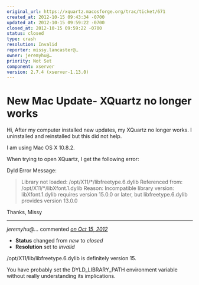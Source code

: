 ```yaml
---
original_url: https://xquartz.macosforge.org/trac/ticket/671
created_at: 2012-10-15 09:43:34 -0700
updated_at: 2012-10-15 09:59:22 -0700
closed_at: 2012-10-15 09:59:22 -0700
status: closed
type: crash
resolution: Invalid
reporter: missy.lancaster@…
owner: jeremyhu@…
priority: Not Set
component: xserver
version: 2.7.4 (xserver-1.13.0)
---
```


New Mac Update- XQuartz no longer works
=======================================


Hi,
After my computer installed new updates, my XQuartz no longer works. I uninstalled and reinstalled but this did not help.

I am using Mac OS X 10.8.2.

When trying to open XQuartz, I get the following error:

Dyld Error Message:

> Library not loaded: /opt/X11/\*/libfreetype.6.dylib
> Referenced from: /opt/X11/\*/libXfont.1.dylib
> Reason: Incompatible library version: libXfont.1.dylib requires version 15.0.0 or later, but libfreetype.6.dylib provides version 13.0.0

Thanks,
Missy



---

*jeremyhu@…* commented *[on Oct 15, 2012](https://xquartz.macosforge.org/trac/ticket/671#comment:1 "October 15, 2012 at 9:59 AM PDT")*

-   **Status** changed from *new* to *closed*
-   **Resolution** set to *invalid*

/opt/X11/lib/libfreetype.6.dylib is definitely version 15.

You have probably set the DYLD\_LIBRARY\_PATH environment variable without really understanding its implications.



